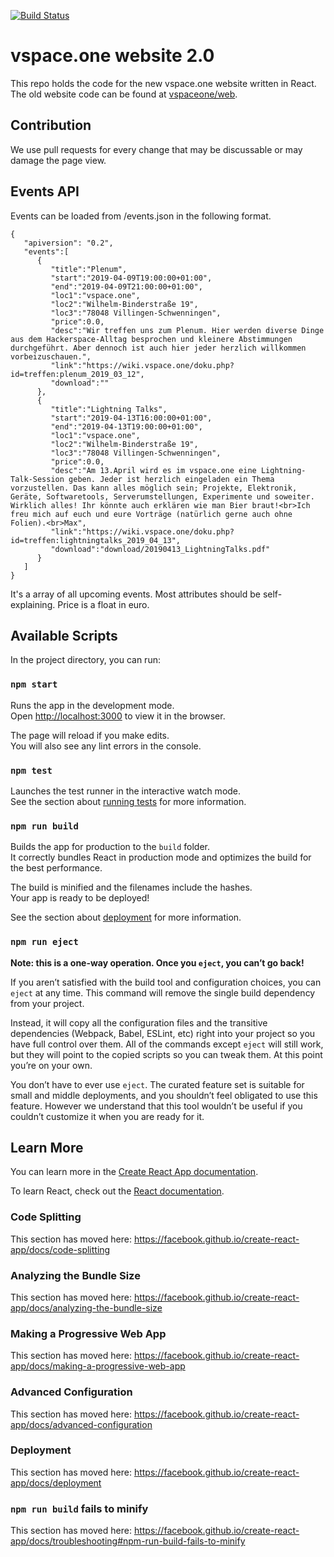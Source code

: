 [![Build Status](https://jenkins.vspace.one/buildStatus/icon?job=vspaceone%2Fweb-react%2Fmaster)](https://jenkins.vspace.one/job/vspaceone/job/web-react/job/master/)

# vspace.one website 2.0
This repo holds the code for the new vspace.one website written in React.
The old website code can be found at [vspaceone/web](https://github.com/vspaceone/web).

## Contribution
We use pull requests for every change that may be discussable or may damage the page view.

## Events API
Events can be loaded from /events.json in the following format.
```
{
   "apiversion": "0.2",
   "events":[
      {
         "title":"Plenum",
         "start":"2019-04-09T19:00:00+01:00",
         "end":"2019-04-09T21:00:00+01:00",
         "loc1":"vspace.one",
         "loc2":"Wilhelm-Binderstraße 19",
         "loc3":"78048 Villingen-Schwenningen",
         "price":0.0,
         "desc":"Wir treffen uns zum Plenum. Hier werden diverse Dinge aus dem Hackerspace-Alltag besprochen und kleinere Abstimmungen durchgeführt. Aber dennoch ist auch hier jeder herzlich willkommen vorbeizuschauen.",
         "link":"https://wiki.vspace.one/doku.php?id=treffen:plenum_2019_03_12",
         "download":""
      },
      {
         "title":"Lightning Talks",
         "start":"2019-04-13T16:00:00+01:00",
         "end":"2019-04-13T19:00:00+01:00",
         "loc1":"vspace.one",
         "loc2":"Wilhelm-Binderstraße 19",
         "loc3":"78048 Villingen-Schwenningen",
         "price":0.0,
         "desc":"Am 13.April wird es im vspace.one eine Lightning-Talk-Session geben. Jeder ist herzlich eingeladen ein Thema vorzustellen. Das kann alles möglich sein; Projekte, Elektronik, Geräte, Softwaretools, Serverumstellungen, Experimente und soweiter. Wirklich alles! Ihr könnte auch erklären wie man Bier braut!<br>Ich freu mich auf euch und eure Vorträge (natürlich gerne auch ohne Folien).<br>Max",
         "link":"https://wiki.vspace.one/doku.php?id=treffen:lightningtalks_2019_04_13",
         "download":"download/20190413_LightningTalks.pdf"
      }
   ]
}
```
It's a array of all upcoming events. Most attributes should be self-explaining. Price is a float in euro.


## Available Scripts

In the project directory, you can run:

### `npm start`

Runs the app in the development mode.<br>
Open [http://localhost:3000](http://localhost:3000) to view it in the browser.

The page will reload if you make edits.<br>
You will also see any lint errors in the console.

### `npm test`

Launches the test runner in the interactive watch mode.<br>
See the section about [running tests](https://facebook.github.io/create-react-app/docs/running-tests) for more information.

### `npm run build`

Builds the app for production to the `build` folder.<br>
It correctly bundles React in production mode and optimizes the build for the best performance.

The build is minified and the filenames include the hashes.<br>
Your app is ready to be deployed!

See the section about [deployment](https://facebook.github.io/create-react-app/docs/deployment) for more information.

### `npm run eject`

**Note: this is a one-way operation. Once you `eject`, you can’t go back!**

If you aren’t satisfied with the build tool and configuration choices, you can `eject` at any time. This command will remove the single build dependency from your project.

Instead, it will copy all the configuration files and the transitive dependencies (Webpack, Babel, ESLint, etc) right into your project so you have full control over them. All of the commands except `eject` will still work, but they will point to the copied scripts so you can tweak them. At this point you’re on your own.

You don’t have to ever use `eject`. The curated feature set is suitable for small and middle deployments, and you shouldn’t feel obligated to use this feature. However we understand that this tool wouldn’t be useful if you couldn’t customize it when you are ready for it.

## Learn More

You can learn more in the [Create React App documentation](https://facebook.github.io/create-react-app/docs/getting-started).

To learn React, check out the [React documentation](https://reactjs.org/).

### Code Splitting

This section has moved here: https://facebook.github.io/create-react-app/docs/code-splitting

### Analyzing the Bundle Size

This section has moved here: https://facebook.github.io/create-react-app/docs/analyzing-the-bundle-size

### Making a Progressive Web App

This section has moved here: https://facebook.github.io/create-react-app/docs/making-a-progressive-web-app

### Advanced Configuration

This section has moved here: https://facebook.github.io/create-react-app/docs/advanced-configuration

### Deployment

This section has moved here: https://facebook.github.io/create-react-app/docs/deployment

### `npm run build` fails to minify

This section has moved here: https://facebook.github.io/create-react-app/docs/troubleshooting#npm-run-build-fails-to-minify
